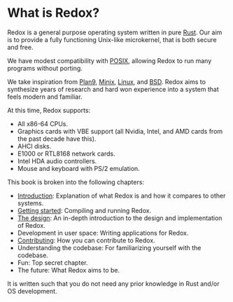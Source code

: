 # What is Redox?

Redox is a general purpose operating system written in pure [Rust]. Our aim is to provide a fully functioning Unix-like microkernel, that is both secure and free.

We have modest compatibility with [POSIX], allowing Redox to run many programs without porting.

We take inspiration from [Plan9], [Minix], [Linux], and [BSD]. Redox aims to synthesize years of research and hard won experience into a system that feels modern and familiar. 

At this time, Redox supports:

* All x86-64 CPUs.
* Graphics cards with VBE support (all Nvidia, Intel, and AMD cards from the past decade have this).
* AHCI disks.
* E1000 or RTL8168 network cards.
* Intel HDA audio controllers.
* Mouse and keyboard with PS/2 emulation.

This book is broken into the following chapters:

- [Introduction]: Explanation of what Redox is and how it compares to other systems.
- [Getting started]: Compiling and running Redox.
- [The design]: An in-depth introduction to the design and implementation of Redox.
- Development in user space: Writing applications for Redox.
- [Contributing]: How you can contribute to Redox.
- Understanding the codebase: For familiarizing yourself with the codebase.
- Fun: Top secret chapter.
- The future: What Redox aims to be.

It is written such that you do not need any prior knowledge in Rust and/or OS development.

[Rust]:  https://www.rust-lang.org
[POSIX]: https://en.wikipedia.org/wiki/POSIX
[Plan9]: http://9p.io/plan9/index.html
[Minix]: http://www.minix3.org/
[Linux]: https://en.wikipedia.org/wiki/Linux
[BSD]: http://www.bsd.org/

[Design]: ../design/design.html
[Overview]: ./welcome.html
[Introduction]: ../introduction/why_redox.html
[Getting started]: ../getting_started/preparing_the_build.html
[The design]: ../design/design.html
[Contributing]: ../contributing/chat.html

